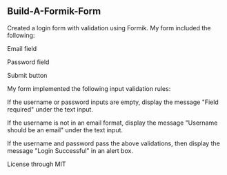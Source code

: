 ## Build-A-Formik-Form
Created a login form with validation using Formik.
My form included the following:

Email field

Password field

Submit button

My form implemented the following input validation rules:

If the username or password inputs are empty, display the message "Field required" under the text input.

If the username is not in an email format, display the message "Username should be an email" under the text input.

If the username and password pass the above validations, then display the message "Login Successful" in an alert box.

License through MIT
